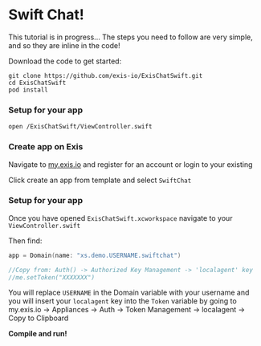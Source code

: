 # Swift Chat!

This tutorial is in progress... The steps you need to follow are very simple, and so they are inline in the code!

Download the code to get started:
```console
git clone https://github.com/exis-io/ExisChatSwift.git
cd ExisChatSwift
pod install
```

### Setup for your app

```console
open /ExisChatSwift/ViewController.swift
```

### Create app on Exis

Navigate to [my.exis.io](my.exis.io) and register for an account or login to your existing 

Click create an app from template and select `SwiftChat`

### Setup for your app

Once you have opened `ExisChatSwift.xcworkspace` navigate to your `ViewController.swift`

Then find:
```swift
app = Domain(name: "xs.demo.USERNAME.swiftchat")

//Copy from: Auth() -> Authorized Key Management -> 'localagent' key
//me.setToken("XXXXXXX")
```

You will replace `USERNAME` in the Domain variable with your username and you will insert your `localagent` key into the `Token` variable
by going to my.exis.io -> Appliances -> Auth -> Token Management -> localagent -> Copy to Clipboard 

**Compile and run!**

